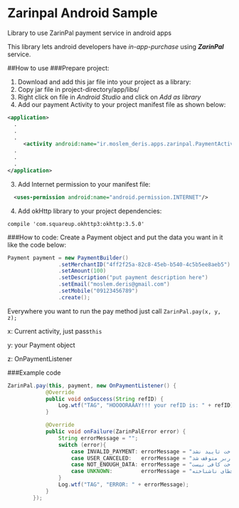 # Zarinpal Android Sample
Library to use ZarinPal payment service in android apps

This library lets android developers have _in-app-purchase_ using **_ZarinPal_** service.

##How to use
###Prepare project:
1. Download and add this jar file into your project as a library:
  1. Copy jar file in project-directory/app/libs/
  2. Right click on file in _Android Studio_ and click on _Add as library_
2. Add our payment Activity to your project manifest file as shown below:
  
  ```xml
  <application>
    .
    .
    .
       <activity android:name="ir.moslem_deris.apps.zarinpal.PaymentActivity"/>
    .
    .
    .
  </application>
  ```
3. Add Internet permission to your manifest file:

  ```xml
    <uses-permission android:name="android.permission.INTERNET"/>
  ```
4. Add okHttp library to your project dependencies:

  ``` compile 'com.squareup.okhttp3:okhttp:3.5.0' ```
  
###How to code:
Create a Payment object and put the data you want in it like the code below:
```java
Payment payment = new PaymentBuilder()
                .setMerchantID("4ff2f25a-82c8-45eb-b540-4c5b5ee8aeb5")  //  This is an example, put your own merchantID here.
                .setAmount(100)                                         //  In Toman
                .setDescription("put payment description here")
                .setEmail("moslem.deris@gmail.com")                     //  This field is custom.
                .setMobile("09123456789")                               //  This field is custom.
                .create();
```
Everywhere you want to run the pay method just call `ZarinPal.pay(x, y, z);`

x: Current activity, just pass`this`

y: your Payment object

z: OnPaymentListener

###Example code
```java
ZarinPal.pay(this, payment, new OnPaymentListener() {
            @Override
            public void onSuccess(String refID) {
                Log.wtf("TAG", "HOOOORAAAY!!! your refID is: " + refID);
            }

            @Override
            public void onFailure(ZarinPalError error) {
                String errorMessage = "";
                switch (error){
                    case INVALID_PAYMENT: errorMessage = "پرداخت تایید نشد"; break;
                    case USER_CANCELED:   errorMessage = "پرداخت توسط کاربر متوقف شد"; break;
                    case NOT_ENOUGH_DATA: errorMessage = "اطلاعات پرداخت کافی نیست"; break;
                    case UNKNOWN:         errorMessage = "خطای ناشناخته"; break;
                }
                Log.wtf("TAG", "ERROR: " + errorMessage);
            }
        });
```
